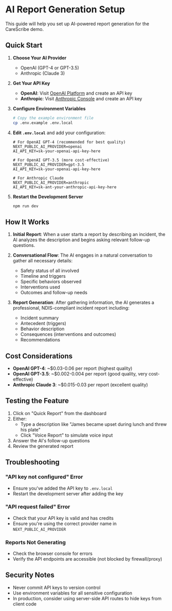 # AI Report Generation Setup

This guide will help you set up AI-powered report generation for the CareScribe demo.

## Quick Start

1. **Choose Your AI Provider**
   - OpenAI (GPT-4 or GPT-3.5)
   - Anthropic (Claude 3)

2. **Get Your API Key**
   - **OpenAI**: Visit [OpenAI Platform](https://platform.openai.com/api-keys) and create an API key
   - **Anthropic**: Visit [Anthropic Console](https://console.anthropic.com/) and create an API key

3. **Configure Environment Variables**
   ```bash
   # Copy the example environment file
   cp .env.example .env.local
   ```

4. **Edit `.env.local`** and add your configuration:
   ```env
   # For OpenAI GPT-4 (recommended for best quality)
   NEXT_PUBLIC_AI_PROVIDER=openai
   AI_API_KEY=sk-your-openai-api-key-here

   # For OpenAI GPT-3.5 (more cost-effective)
   NEXT_PUBLIC_AI_PROVIDER=gpt-3.5
   AI_API_KEY=sk-your-openai-api-key-here

   # For Anthropic Claude
   NEXT_PUBLIC_AI_PROVIDER=anthropic
   AI_API_KEY=sk-ant-your-anthropic-api-key-here
   ```

5. **Restart the Development Server**
   ```bash
   npm run dev
   ```

## How It Works

1. **Initial Report**: When a user starts a report by describing an incident, the AI analyzes the description and begins asking relevant follow-up questions.

2. **Conversational Flow**: The AI engages in a natural conversation to gather all necessary details:
   - Safety status of all involved
   - Timeline and triggers
   - Specific behaviors observed
   - Interventions used
   - Outcomes and follow-up needs

3. **Report Generation**: After gathering information, the AI generates a professional, NDIS-compliant incident report including:
   - Incident summary
   - Antecedent (triggers)
   - Behavior description
   - Consequences (interventions and outcomes)
   - Recommendations

## Cost Considerations

- **OpenAI GPT-4**: ~$0.03-0.06 per report (highest quality)
- **OpenAI GPT-3.5**: ~$0.002-0.004 per report (good quality, very cost-effective)
- **Anthropic Claude 3**: ~$0.015-0.03 per report (excellent quality)

## Testing the Feature

1. Click on "Quick Report" from the dashboard
2. Either:
   - Type a description like "James became upset during lunch and threw his plate"
   - Click "Voice Report" to simulate voice input
3. Answer the AI's follow-up questions
4. Review the generated report

## Troubleshooting

### "API key not configured" Error
- Ensure you've added the API key to `.env.local`
- Restart the development server after adding the key

### "API request failed" Error
- Check that your API key is valid and has credits
- Ensure you're using the correct provider name in `NEXT_PUBLIC_AI_PROVIDER`

### Reports Not Generating
- Check the browser console for errors
- Verify the API endpoints are accessible (not blocked by firewall/proxy)

## Security Notes

- Never commit API keys to version control
- Use environment variables for all sensitive configuration
- In production, consider using server-side API routes to hide keys from client code